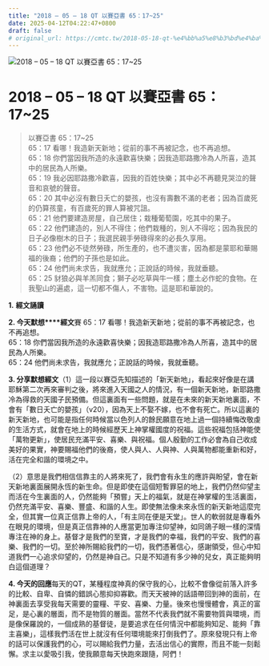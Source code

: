 ```yaml
---
title: "2018 – 05 – 18 QT 以賽亞書 65：17~25"
date: 2025-04-12T04:22:47+0800
draft: false
# original_url: https://cmtc.tw/2018-05-18-qt-%e4%bb%a5%e8%b3%bd%e4%ba%9e%e6%9b%b8-65%ef%bc%9a1725
---
```


![2018 – 05 – 18 QT 以賽亞書 65：17~25](/images/qt.jpg   "2018 – 05 – 18 QT 以賽亞書 65：17~25")

# 2018 – 05 – 18 QT 以賽亞書 65：17~25

> 以賽亞書 65：17~25  
> 65：17 看哪！我造新天新地；從前的事不再被記念，也不再追想。  
> 65：18 你們當因我所造的永遠歡喜快樂；因我造耶路撒冷為人所喜，造其中的居民為人所樂。  
> 65：19 我必因耶路撒冷歡喜，因我的百姓快樂；其中必不再聽見哭泣的聲音和哀號的聲音。  
> 65：20 其中必沒有數日夭亡的嬰孩，也沒有壽數不滿的老者；因為百歲死的仍算孩童，有百歲死的罪人算被咒詛。  
> 65：21 他們要建造房屋，自己居住；栽種葡萄園，吃其中的果子。  
> 65：22 他們建造的，別人不得住；他們栽種的，別人不得吃；因為我民的日子必像樹木的日子；我選民親手勞碌得來的必長久享用。  
> 65：23 他們必不徒然勞碌，所生產的，也不遭災害，因為都是蒙耶和華賜福的後裔；他們的子孫也是如此。  
> 65：24 他們尚未求告，我就應允；正說話的時候，我就垂聽。  
> 65：25 豺狼必與羊羔同食；獅子必吃草與牛一樣；塵土必作蛇的食物。在我聖山的遍處，這一切都不傷人，不害物。這是耶和華說的。

**1.** **經文誦讀**

**2. 今天默想****經文**賽 65：17 看哪！我造新天新地；從前的事不再被記念，也不再追想。  
65：18 你們當因我所造的永遠歡喜快樂；因我造耶路撒冷為人所喜，造其中的居民為人所樂。  
65：24 他們尚未求告，我就應允；正說話的時候，我就垂聽。

**3. 分享默想經文**（1）這一段以賽亞先知描述的「新天新地」，看起來好像是在講耶穌第二次再來審判之後，將來進入天國之人的情況，有一個新天新地，新耶路撒冷為得救的天國子民預備。但這裏面有一些問題，就是在未來的新天新地裏面，不會有「數日夭亡的嬰孩」（v20），因為天上不娶不嫁，也不會有死亡。所以這裏的新天新地，也可能是指任何時候當以色列人的餘民願意在地上過一個持續悔改敬虔的生活方式，就會在地上的時候經歷天上神掌權國度的祝福。這些祝福包括神能使「萬物更新」，使居民充滿平安、喜樂、與祝福。個人殷勤的工作必會為自己收成美好的果實，神要賜福他們的後裔，使人與人、人與神、人與萬物都能重新和好，活在完全和諧的環境之中。

（2）意思是我們相信信靠主的人將來死了，我們會有永生的應許與盼望，會在新天新地裏面展開永恆的新生命。但是即使在這個短暫罪惡的地上，我們仍然仰望主而活在今生裏面的人，仍然能夠「預嘗」天上的福氣，就是在神掌權的生活裏面，仍然充滿平安、喜樂、豐盛、和諧的人生。即使無法像未來永恆的新天新地這麼完全，但其實一位真正信靠上帝的人，「有主同在便是天堂」。世人的軟弱就是專看外在眼見的環境，但是真正信靠神的人應當更加專注仰望神，如同鴿子眼一樣的深情專注在神的身上。基督才是我們的至寶，才是我們的幸福，我們的平安、我們的喜樂、我們的一切。至於神所賜給我們的一切，我們憑著信心，感謝領受，但心中知道我們一心追求仰望的，仍然是神自己。只是不知道有多少神的兒女，真正能夠明白這個道理？

**4. 今天的回應**每天的QT，某種程度神真的保守我的心，比較不會像從前落入許多的比較、自卑、自憐的錯誤心態抑抑寡歡。而天天被神的話語帶回到神的面前，在神裏面去享受我每天需要的靈糧、平安、喜樂、力量。後來也慢慢體會，真正的富足，是心裏的層面，而不是物質的層面。當然不代表我們就不需要物質與環境，而是像保羅說的，一個成熟的基督徒，是要追求在任何情況中都能夠知足、能夠「靠主喜樂」，這樣我們活在世上就沒有任何環境能來打倒我們了。原來發現只有上帝的話可以保護我們的心，可以賜給我們力量，去活出信心的實際，而且不能一刻鬆懈。求主以愛吸引我，使我願意每天快跑來跟隨，阿們！